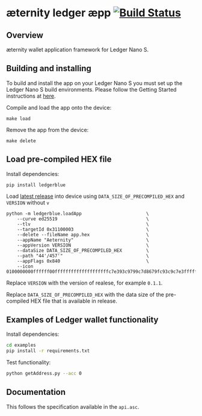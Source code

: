 # æternity ledger æpp [![Build Status](https://api.travis-ci.org/aeternity/ledger-app.svg?branch=master)](https://api.travis-ci.org/aeternity/ledger-app)
## Overview
æternity wallet application framework for Ledger Nano S.
## Building and installing
To build and install the app on your Ledger Nano S you must set up the Ledger Nano S build environments. Please follow the Getting Started instructions at [here](https://ledger.readthedocs.io/en/latest/userspace/getting_started.html).

Compile and load the app onto the device:

```
make load
```
Remove the app from the device:
```
make delete
```
## Load pre-compiled HEX file
Install dependencies:
```
pip install ledgerblue
```
Load [latest release](https://github.com/aeternity/ledger-app/releases/latest) into device using `DATA_SIZE_OF_PRECOMPILED_HEX` and `VERSION` without `v`
```
python -m ledgerblue.loadApp                        \
    --curve ed25519                                 \
    --tlv                                           \
    --targetId 0x31100003                           \
    --delete --fileName app.hex                     \
    --appName "Aeternity"                           \
    --appVersion VERSION                            \
    --dataSize DATA_SIZE_OF_PRECOMPILED_HEX         \
    --path "44'/457'"                               \
    --appFlags 0x840                                \
    --icon 0100000000ffffff00ffffffffffffffffffffc7e393c9799c7d8679fc93c9c7e3ffffffffffffffff
```
Replace `VERSION` with the version of realese, for example `0.1.1`.

Replace `DATA_SIZE_OF_PRECOMPILED_HEX` with the data size of the pre-compiled HEX file that is available in release.
## Examples of Ledger wallet functionality
Install dependencies:
```bash
cd examples
pip install -r requirements.txt
```
Test functionality:
```bash
python getAddress.py --acc 0
```
## Documentation
This follows the specification available in the `api.asc`.

